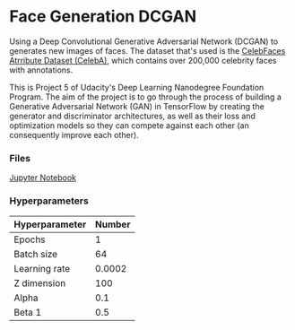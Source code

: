 # Face Generation DCGAN
Using a Deep Convolutional Generative Adversarial Network (DCGAN) to generates new images of faces. The dataset that's used is the [CelebFaces Atrribute Dataset (CelebA)](http://mmlab.ie.cuhk.edu.hk/projects/CelebA.html), which contains over 200,000 celebrity faces with annotations.

This is Project 5 of Udacity's Deep Learning Nanodegree Foundation Program. The aim of the project is to go through the process of building a Generative Adversarial Network (GAN) in TensorFlow by creating the generator and discriminator architectures, as well as their loss and optimization models so they can compete against each other (an consequently improve each other).

### Files

[Jupyter Notebook](https://github.com/nehal96/Face-Generation-DCGAN/blob/master/dlnd_face_generation.ipynb)

### Hyperparameters

Hyperparameter          | Number |
----------------------- | ------ |
Epochs                  | 1      |
Batch size              | 64     |
Learning rate           | 0.0002 |
Z dimension             | 100    |
Alpha                   | 0.1    |
Beta 1                  | 0.5    |
